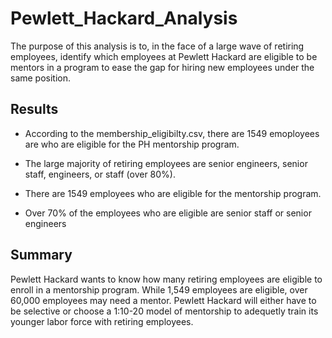 # Pewlett_Hackard_Analysis

The purpose of this analysis is to, in the face of a large wave of retiring employees, identify which employees at Pewlett Hackard are eligible to be mentors in a program to ease the gap for hiring new employees under the same position.

## Results
* According to the membership_eligibilty.csv, there are 1549 emoployees are who are eligible for the PH mentorship program.

* The large majority of retiring employees are senior engineers, senior staff, engineers, or staff (over 80%).

* There are 1549 employees who are eligible for the mentorship program.

* Over 70% of the employees who are eligible are senior staff or senior engineers

## Summary

Pewlett Hackard wants to know how many retiring employees are eligible to enroll in a mentorship program. While 1,549 employees are eligible, over 60,000 employees may need a mentor. Pewlett Hackard will either have to be selective or choose a 1:10-20 model of mentorship to adequetly train its younger labor force with retiring employees. 

